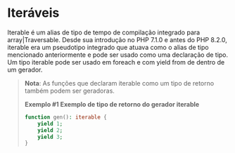 # Iteráveis

Iterable é um alias de tipo de tempo de compilação integrado para array|Traversable. Desde sua introdução no PHP 7.1.0 e antes do PHP 8.2.0, iterable era um pseudotipo integrado que atuava como o alias de tipo mencionado anteriormente e pode ser usado como uma declaração de tipo. Um tipo iterable pode ser usado em foreach e com yield from de dentro de um gerador.

> **Nota**: As funções que declaram iterable como um tipo de retorno também podem ser geradoras.
> 
> **Exemplo #1 Exemplo de tipo de retorno do gerador iterable**
> 
> ```php
> function gen(): iterable {
>     yield 1;
>     yield 2;
>     yield 3;
> }
> ```